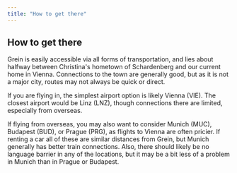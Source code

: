 ```yaml
---
title: "How to get there"
---
```


## How to get there

Grein is easily accessible via all forms of transportation, and lies about halfway between Christina's hometown of Schardenberg and our current home in Vienna. Connections to the town are generally good, but as it is not a major city, routes may not always be quick or direct.

If you are flying in, the simplest airport option is likely Vienna (VIE). The closest airport would be Linz (LNZ), though connections there are limited, especially from overseas.

If flying from overseas, you may also want to consider Munich (MUC), Budapest (BUD), or Prague (PRG), as flights to Vienna are often pricier. If renting a car all of these are similar distances from Grein, but Munich generally has better train connections. Also, there should likely be no language barrier in any of the locations, but it may be a bit less of a problem in Munich than in Prague or Budapest.